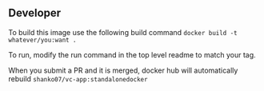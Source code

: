 ## Developer
To build this image use the following build command `docker build -t whatever/you:want .`

To run, modify the run command in the top level readme to match your tag.

When you submit a PR and it is merged, docker hub will automatically rebuild `shanko07/vc-app:standalonedocker`